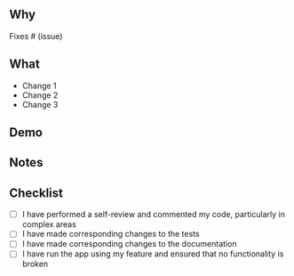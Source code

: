 ## Why

<!-- Please include a summary of why the pull request is needed, including motivation and context --->



Fixes # (issue)

## What

<!-- Please include a bulleted list of what the pull request is changing --->

- Change 1
- Change 2
- Change 3

## Demo

<!-- (optional) Include screenshots or links to showcase the changes made ---> 



## Notes

<!-- (optional) open questions, notable changes, or requirements to consider for reviewers -->



## Checklist

- [ ] I have performed a self-review and commented my code, particularly in complex areas
- [ ] I have made corresponding changes to the tests
- [ ] I have made corresponding changes to the documentation
- [ ] I have run the app using my feature and ensured that no functionality is broken
